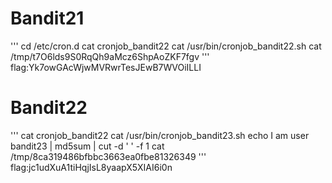 # Bandit21
'''
cd /etc/cron.d
cat cronjob_bandit22
cat /usr/bin/cronjob_bandit22.sh
cat /tmp/t7O6lds9S0RqQh9aMcz6ShpAoZKF7fgv
'''
flag:Yk7owGAcWjwMVRwrTesJEwB7WVOiILLI
# Bandit22
'''
cat cronjob_bandit22
cat /usr/bin/cronjob_bandit23.sh
echo I am user bandit23 | md5sum | cut -d ' ' -f 1
cat /tmp/8ca319486bfbbc3663ea0fbe81326349
'''
flag:jc1udXuA1tiHqjIsL8yaapX5XIAI6i0n








